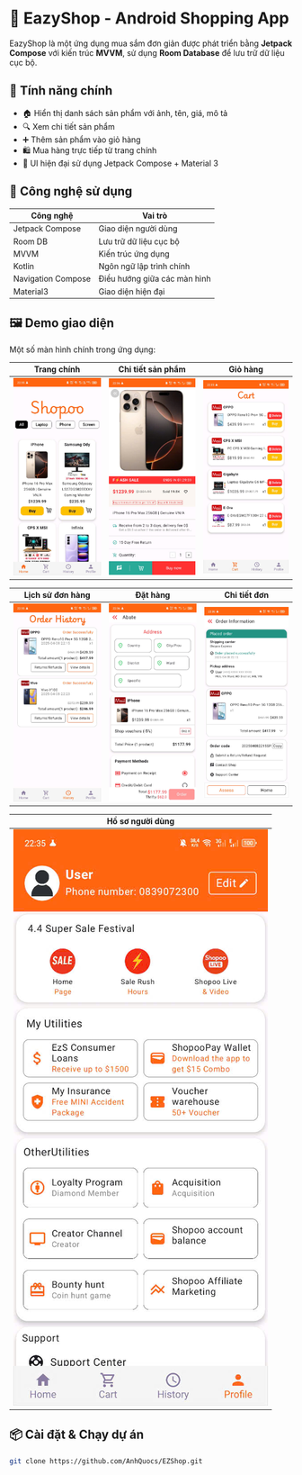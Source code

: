 # 🛒 EazyShop - Android Shopping App

EazyShop là một ứng dụng mua sắm đơn giản được phát triển bằng **Jetpack Compose** với kiến trúc **MVVM**, sử dụng **Room Database** để lưu trữ dữ liệu cục bộ.

## 🚀 Tính năng chính

- 🏠 Hiển thị danh sách sản phẩm với ảnh, tên, giá, mô tả
- 🔍 Xem chi tiết sản phẩm
- ➕ Thêm sản phẩm vào giỏ hàng
- 🛍️ Mua hàng trực tiếp từ trang chính
- 🎨 UI hiện đại sử dụng Jetpack Compose + Material 3

## 🧱 Công nghệ sử dụng

| Công nghệ | Vai trò |
|----------|---------|
| Jetpack Compose | Giao diện người dùng |
| Room DB | Lưu trữ dữ liệu cục bộ |
| MVVM | Kiến trúc ứng dụng |
| Kotlin | Ngôn ngữ lập trình chính |
| Navigation Compose | Điều hướng giữa các màn hình |
| Material3 | Giao diện hiện đại |

## 🖼️ Demo giao diện

Một số màn hình chính trong ứng dụng:

| Trang chính | Chi tiết sản phẩm | Giỏ hàng |
|------------|-------------------|----------|
| ![](./image/home_screen.jpg) | ![](./image/productdetail_screen.jpg) | ![](./image/cart_screen.jpg) |

| Lịch sử đơn hàng | Đặt hàng | Chi tiết đơn |
|------------------|---------------------|----------------|
| ![](./image/history_screen.jpg) | ![](./image/order_screen.jpg) | ![](./image/order_view_detail.jpg) |

| Hồ sơ người dùng |
|------------------|
| ![](./image/profile_screen.jpg) |


## 📦 Cài đặt & Chạy dự án

```bash
git clone https://github.com/AnhQuocs/EZShop.git
